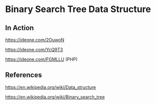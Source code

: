 # Binary Search Tree Data Structure

## In Action

https://ideone.com/2OuwoN

https://ideone.com/YcQ9T3

https://ideone.com/FGMLLU (PHP)

## References

https://en.wikipedia.org/wiki/Data_structure

https://en.wikipedia.org/wiki/Binary_search_tree
